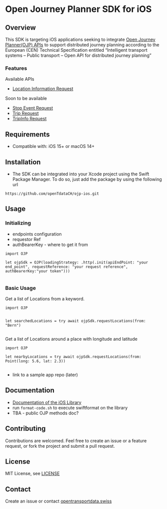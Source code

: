 # Open Journey Planner SDK for iOS

## Overview

This SDK is targeting iOS applications seeking to integrate [Open Journey Planner(OJP) APIs](https://opentdatach.github.io/ojp-ios/documentation/ojp/) to support distributed journey planning according to the European (CEN) Technical Specification entitled “Intelligent transport systems – Public transport – Open API for distributed journey planning”

### Features

Available APIs
- [Location Information Request](https://opentransportdata.swiss/en/cookbook/location-information-service/)

Soon to be available
- [Stop 
Event Request](https://opentransportdata.swiss/en/cookbook/ojp-stopeventservice/)
- [Trip Request](https://opentransportdata.swiss/en/cookbook/ojptriprequest/)
- [TripInfo Request](https://opentransportdata.swiss/en/cookbook/ojptripinforequest/)

## Requirements

- Compatible with: iOS 15+ or macOS 14+

## Installation

- The SDK can be integrated into your Xcode project using the Swift Package Manager. To do so, just add the package by using the following url
```
https://github.com/openTdataCH/ojp-ios.git
```

## Usage

### Initializing
- endpoints configuration
- requestor Ref
- authBearerKey - where to get it from

```
import OJP

let ojpSdk = OJP(loadingStrategy: .http(.init(apiEndPoint: "your end_point", requestReference: "your request reference", authBearerKey:"your token")))
        

```

### Basic Usage

Get a list of Locations from a keyword.

```
import OJP


let searchedLocations = try await ojpSdk.requestLocations(from: "Bern")
                   

```


Get a list of Locations around a place with longitude and latitude

```
import OJP

let nearbyLocations = try await ojpSdk.requestLocations(from: Point(long: 5.6, lat: 2.3))
                           

```


- link to a sample app repo (later)

## Documentation

- [Documentation of the iOS Library](https://opentdatach.github.io/ojp-ios/documentation/ojp/)
- run `format-code.sh` to execute swiftformat on the library
- TBA - public OJP methods doc?

## Contributing

Contributions are welcomed. Feel free to create an issue or a feature request, or fork the project and submit a pull request.

## License

MIT License, see [LICENSE](./LICENSE)

## Contact

Create an issue or contact [opentransportdata.swiss](https://opentransportdata.swiss/en/contact-2/)
